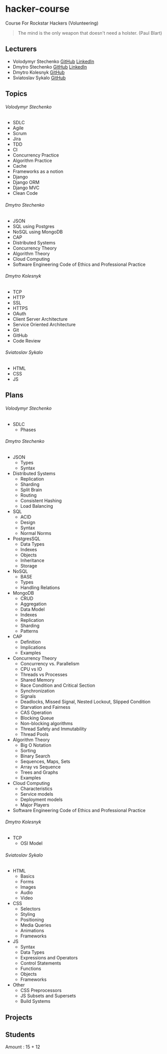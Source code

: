 # hacker-course
Course For Rockstar Hackers (Volunteering)

> The mind is the only weapon that doesn't need a holster. (Paul Blart)

## Lecturers
* Volodymyr Stechenko [GitHub](https://github.com/Leshist "GitHub Profile") [LinkedIn](https://ua.linkedin.com/in/volodymyr-stechenko-72949191 "LinkedIn Profile")
* Dmytro Stechenko [GitHub](https://github.com/d5s8 "GitHub Profile") [LinkedIn](https://www.linkedin.com/in/dmytrostechenko "LinkedIn Profile")
* Dmytro Kolesnyk [GitHub](https://github.com/kolesnyk "GitHub Profile")
* Sviatoslav Sykalo [GitHub](https://github.com/svtslvskl "GitHub Profile")

## Topics

###### Volodymyr Stechenko
* SDLC
* Agile
* Scrum
* Jira
* TDD
* CI
* Concurrency Practice
* Algorithm Practice
* Cache
* Frameworks as a notion
* Django
* Django ORM
* Django MVC
* Clean Code

###### Dmytro Stechenko
* JSON
* SQL using Postgres
* NoSQL using MongoDB
* CAP
* Distributed Systems
* Concurrency Theory
* Algorithm Theory
* Cloud Computing
* Software Engineering Code of Ethics and Professional Practice

###### Dmytro Kolesnyk
* TCP
* HTTP
* SSL
* HTTPS
* OAuth
* Client Server Architecture
* Service Oriented Architecture
* Git
* GitHub
* Code Review

###### Sviatoslav Sykalo
* HTML
* CSS
* JS

## Plans

###### Volodymyr Stechenko
* SDLC
  * Phases

###### Dmytro Stechenko
* JSON
  * Types
  * Syntax
* Distributed Systems
  * Replication
  * Sharding
  * Split Brain
  * Routing
  * Consistent Hashing
  * Load Balancing
* SQL
  * ACID
  * Design
  * Syntax
  * Normal Norms
* PostgresSQL
  * Data Types
  * Indexes
  * Objects
  * Inheritance 
  * Storage
* NoSQL
  * BASE
  * Types
  * Handling Relations
* MongoDB
  * CRUD
  * Aggregation
  * Data Model
  * Indexes
  * Replication
  * Sharding
  * Patterns
* CAP
  * Definition
  * Implications
  * Examples
* Concurrency Theory
  * Concurrency vs. Parallelism
  * CPU vs IO
  * Threads vs Processes
  * Shared Memory
  * Race Condition and Critical Section
  * Synchronization
  * Signals
  * Deadlocks, Missed Signal, Nested Lockout, Slipped Condition
  * Starvation and Fairness
  * CAS Operation
  * Blocking Queue
  * Non-blocking algorithms 
  * Thread Safety and Immutability 
  * Thread Pools
* Algorithm Theory
  * Big O Notation
  * Sorting
  * Binary Search
  * Sequences, Maps, Sets
  * Array vs Sequence
  * Trees and Graphs
  * Examples
* Cloud Computing
  * Characteristics
  * Service models
  * Deployment models
  * Major Players
* Software Engineering Code of Ethics and Professional Practice

###### Dmytro Kolesnyk
* TCP
  * OSI Model

###### Sviatoslav Sykalo
* HTML
  * Basics
  * Forms
  * Images
  * Audio
  * Video
* CSS
  * Selectors
  * Styling
  * Positioning
  * Media Queries
  * Animations
  * Frameworks
* JS
  * Syntax
  * Data Types
  * Expressions and Operators
  * Control Statements
  * Functions
  * Objects
  * Frameworks
* Other
  * CSS Preprocessors
  * JS Subsets and Supersets
  * Build Systems

## Projects

## Students

Amount : 15 + 12

